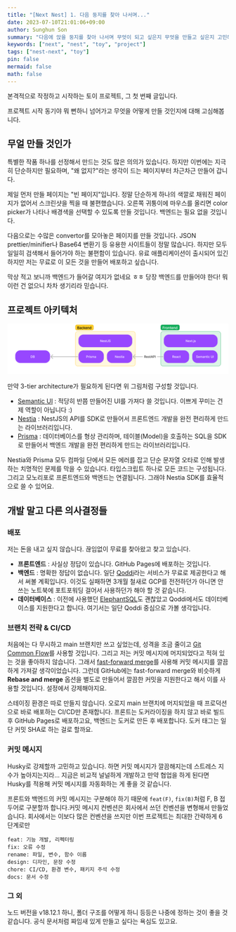 ```yaml
---
title: "[Next Nest] 1. 다음 둥지를 찾아 나서며..."
date: 2023-07-10T21:01:06+09:00
author: Sunghun Son
summary: "다음에 앉을 둥지를 찾아 나서며 무엇이 되고 싶은지 무엇을 만들고 싶은지 고민해봅니다."
keywords: ["next", "nest", "toy", "project"]
tags: ["nest-next", "toy"]
pin: false
mermaid: false
math: false
---
```


본격적으로 작정하고 시작하는 토이 프로젝트, 그 첫 번째 글입니다.

프로젝트 시작 동기야 뭐 뻔하니 넘어가고 무엇을 어떻게 만들 것인지에 대해 고심해봅니다.

## 무얼 만들 것인가

특별한 작품 하나를 선정해서 만드는 것도 많은 의의가 있습니다. 하지만 이번에는 지극히 단순하지만 필요하며, "왜 없지?"라는 생각이 드는 페이지부터 차근차근 만들어 갑니다.

제일 먼저 만들 페이지는 "빈 페이지"입니다. 정말 단순하게 하나의 색깔로 채워진 페이지가 없어서 스크린샷을 찍을 때 불편했습니다. 오른쪽 귀퉁이에 마우스를 올리면 color picker가 나타나 배경색을 선택할 수 있도록 만들 것입니다. 백엔드는 필요 없을 것입니다.

다음으로는 수많은 convertor를 모아놓은 페이지를 만들 것입니다. JSON prettier/minifier나 Base64 변환기 등 유용한 사이트들이 정말 많습니다. 하지만 모두 일일히 검색해서 들어가야 하는 불편함이 있습니다. 유료 애플리케이션이 출시되어 있긴 하지만 저는 무료로 이 모든 것을 만들어 배포하고 싶습니다.

막상 적고 보니까 백엔드가 들어갈 여지가 없네요 ㅎㅎ 당장 백엔드를 만들어야 한다! 뭐 이런 건 없으니 차차 생기리라 믿습니다.

## 프로젝트 아키텍처

![image-20230710224340731](./architecture.png)

만약 3-tier architecture가 필요하게 된다면 위 그림처럼 구성할 것입니다.

- [Semantic UI](https://semantic-ui.com/) : 적당히 반쯤 만들어진 UI를 가져다 쓸 것입니다. 이쁘게 꾸미는 건 제 역할이 아닙니다 :)
- [Nestia](https://github.com/samchon/nestia) : NestJS의 API를 SDK로 만들어서 프론트엔드 개발을 완전 편리하게 만드는 라이브러리입니다.
- [Prisma](https://www.prisma.io/) : 데이터베이스를 형상 관리하며, 테이블(Model)을 호출하는 SQL을 SDK로 만들어서 백엔드 개발을 완전 편리하게 만드는 라이브러리입니다.

Nestia와 Prisma 모두 컴파일 단에서 모든 에러를 잡고 단순 문자열 오타로 인해 발생하는 치명적인 문제를 막을 수 있습니다. 타입스크립트 하나로 모든 코드는 구성됩니다. 그리고 모노리포로 프론트엔드와 백엔드는 연결됩니다. 그래야 Nestia SDK를 효율적으로 쓸 수 있어요.

## 개발 말고 다른 의사결정들

### 배포

저는 돈을 내고 싶지 않습니다. 끊임없이 무료를 찾아왔고 찾고 있습니다.

- **프론트엔드** :  사실상 정답이 있습니다. GitHub Pages에 배포하는 것입니다.
- **백엔드** : 명확한 정답이 없습니다. 일단 [Qoddi]( https://www.couchcoding.kr/blogs/couchcoding/%ED%8F%AC%ED%8A%B8%ED%8F%B4%EB%A6%AC%EC%98%A4%EC%9A%A9%20%EB%AC%B4%EB%A3%8C%20%EB%B0%B1%EC%97%94%EB%93%9C%20%EC%84%9C%EB%B2%84%20%EB%A7%8C%EB%93%A4%EA%B8%B0%20(Qoddi)%20-%20Spring%20%EB%B0%B0%ED%8F%AC%20%EC%98%88%EC%A0%9C)라는 서비스가 무료로 제공한다고 해서 써볼 계획입니다. 이것도 실패하면 3개월 철새로 GCP를 전전하던가 아니면 안쓰는 노트북에 포트포워딩 걸어서 사용하던가 해야 할 것 같습니다.
- **데이터베이스** : 이전에 사용했던 [ElephantSQL](https://www.elephantsql.com/)도 괜찮았고 Qoddi에서도 데이터베이스를 지원한다고 합니다. 여기서는 일단 Qoddi 중심으로 가볼 생각입니다.

### 브랜치 전략 & CI/CD

처음에는 다 무시하고 main 브랜치만 쓰고 싶었는데, 성격을 조금 줄이고 [Git Common Flow](https://commonflow.org/)를 사용할 것입니다. 그리고 저는 커밋 메시지에 머지되었다고 적혀 있는 것을 좋아하지 않습니다. 그래서 [fast-forward merge](https://git-scm.com/docs/git-merge#_fast_forward_merge)를 사용해 커밋 메시지를 깔끔하게 가져갈 생각이었습니다. 그런데 GitHub에는 fast-forward merge와 비슷하게 **Rebase and merge** 옵션을 별도로 만들어서 깔끔한 커밋을 지원한다고 해서 이를 사용할 것입니다. 설정에서 강제해야지요.

스테이징 환경은 따로 만들지 않습니다. 오로지 main 브랜치에 머지되었을 때 프로덕션으로 바로 배포하는 CI/CD만 존재합니다. 프론트는 도커라이징을 하지 않고 바로 빌드 후 GitHub Pages로 배포하고요, 백엔드는 도커로 만든 후 배포합니다. 도커 태그는 일단 커밋 SHA로 하는 걸로 할까요.

### 커밋 메시지

Husky로 강제할까 고민하고 있습니다. 하면 커밋 메시지가 깔끔해지는데 스트레스 지수가 높아지는지라... 지금은 비교적 널널하게 개발하고 만약 협업을 하게 된다면 Husky를 적용해 커밋 메시지를 자동화하는 게 좋을 것 같습니다.

프론트와 백엔드의 커밋 메시지는 구분해야 하기 때문에 `feat(F)`, `fix(B)`처럼 F, B 접두어로 구분할까 합니다.커밋 메시지 컨벤션은 회사에서 쓰던 컨벤션을 변형해서 만들었습니다. 회사에서는 이보다 많은 컨벤션을 쓰지만 이번 프로젝트는 최대한 간략하게 6 단계로만

```plain
feat: 기능 개발, 리펙터링
fix: 오류 수정
rename: 파일, 변수, 함수 이름
design: 디자인, 문장 수정
chore: CI/CD, 환경 변수, 패키지 주석 수정
docs: 문서 수정
```

### 그 외

노드 버전을 v18.12.1 하니, 폴더 구조를 어떻게 하니 등등은 나중에 정하는 것이 좋을 것 같습니다. 공식 문서처럼 짜임새 있게 만들고 싶다는 욕심도 있고요.
